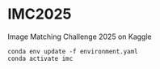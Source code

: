 # IMC2025
Image Matching Challenge 2025 on Kaggle

```
conda env update -f environment.yaml
conda activate imc
```
